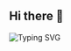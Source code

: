 ## Hi there 👋

![Typing SVG](https://readme-typing-svg.demolab.com?font=Fira+Code&size=28&duration=2000&pause=1000&color=F7768E&center=true&vCenter=true&multiline=true&width=600&lines=I'm+Princess+Gongju+👑;ML+Researcher+%7C+FPGA+%7C+LLM+%7C+Quantization;Let's+optimize+everything!)


